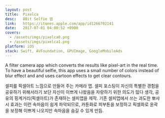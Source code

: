 ```yaml
---
layout: post
title:  Pixelca
desc:   8Bit Selfie 앱
link:   https://itunes.apple.com/app/id1266702141
date:   2017-07-01 04:00:52 +0900
covers:
  - /assets/imgs/pixelca0.png
  - /assets/imgs/pixelca1.png
platform: iOS
stack: Swift, AVFoundation, GPUImage, GoogleMobileAds
---
```

A filter camera app which converts the results like pixel-art in the real time. To have a beautiful selfie, this app uses a small number of colors instead of blur effect and and uses cartoon effects to get clear contours.

셀피를 픽셀아트 느낌으로 만들어 주는 카메라 앱. 셀피 포스팅이 자신의 특별한 경험을 공유하기 위해서라기 보단 자신이 이쁘게 나왔음을 자랑하기 위한 의도가 많다 생각, 공유의 핑계거리(픽셀아트)가 존재하는 셀피앱을 제작. 기존 셀피앱에서 쓰는 과도한 뽀샤시 효과는 이런 속마음이 쉽게 파악되므로, 카툰화로 피부톤을 보정하고 픽셀화로 윤곽을 보정해 이쁘게 나오지만 속마음을 숨길 수 있게 만듬.
